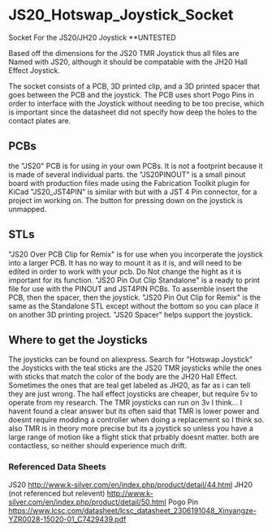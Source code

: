 # JS20_Hotswap_Joystick_Socket
Socket For the JS20/JH20 Joystick **UNTESTED

Based off the dimensions for the JS20 TMR Joystick thus all files are Named with JS20, although it should be compatable with the JH20 Hall Effect Joystick.

The socket consists of a PCB, 3D printed clip, and a 3D printed spacer that goes between the PCB and the joystick. The PCB uses short Pogo Pins in order to interface with the Joystick without needing to be too precise, which is important since the datasheet did not specify how deep the holes to the contact plates are.

## PCBs
the "JS20" PCB is for using in your own PCBs. It is not a footprint because it is made of several individual parts.
the "JS20PINOUT" is a small pinout board with production files made using the Fabrication Toolkit plugin for KiCad
"JS20_JST4PIN" is similar with but with a JST 4 Pin connector, for a project im working on. The button for pressing down on the joystick is unmapped.

## STLs
"JS20 Over PCB Clip for Remix" is for use when you incorperate the joystick into a larger PCB. It has no way to mount it as it is, and will need to be edited in order to work with your pcb. Do Not change the hight as it is important for its function.
"JS20 Pin Out Clip Standalone" is a ready to print file for use with the PINOUT and JST4PIN PCBs. To assemble insert the PCB, then the spacer, then the joystick.
"JS20 Pin Out Clip for Remix" is the same as the Standalone STL except without the bottom so you can place it on another 3D printing project.
"JS20 Spacer" helps support the joystick.

## Where to get the Joysticks
The joysticks can be found on aliexpress. Search for "Hotswap Joystick" the Joysticks with the teal sticks are the JS20 TMR joysticks while the ones with sticks that match the color of the body are the JH20 Hall Effect. Sometimes the ones that are teal get labeled as JH20, as far as i can tell they are just wrong. The hall effect joysticks are cheaper, but require 5v to operate from my research. The TMR joysticks can run on 3v I think... I havent found a clear answer but its often said that TMR is lower power and doesnt require modding a controller when doing a replacement so I think so. also TMR is in theory more precise but its a joystick so unless you have a large range of motion like a flight stick that prbably doesnt matter. both are contactless, so neither should experience much drift.

### Referenced Data Sheets
 JS20 http://www.k-silver.com/en/index.php/product/detail/44.html
 JH20 (not referenced but relevent) http://www.k-silver.com/en/index.php/product/detail/50.html
 Pogo Pin https://www.lcsc.com/datasheet/lcsc_datasheet_2306191048_Xinyangze-YZR0028-15020-01_C7429439.pdf
